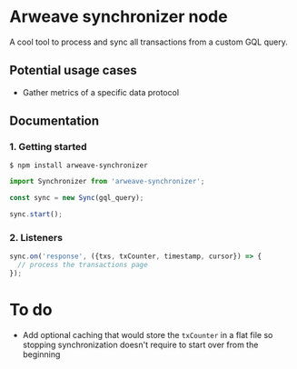 # Arweave synchronizer node

A cool tool to process and sync all transactions from a custom GQL query.

## Potential usage cases

- Gather metrics of a specific data protocol

## Documentation

### 1. Getting started

```
$ npm install arweave-synchronizer
```

```typescript
import Synchronizer from 'arweave-synchronizer';

const sync = new Sync(gql_query);

sync.start();
```

### 2. Listeners

```typescript
sync.on('response', ({txs, txCounter, timestamp, cursor}) => {
  // process the transactions page 
});
```

# To do

- Add optional caching that would store the `txCounter` in a flat file so stopping synchronization doesn't require to start over from the beginning
